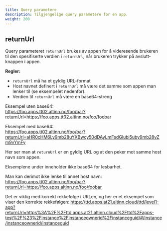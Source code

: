 ```yaml
---
title: Query parametere
description: Tilgjengelige query parametere for en app.
weight: 200
---
```


## returnUrl

Query parameteret `returnUrl` brukes av appen for å videresende brukeren til den spesifiserte verdien i `returnUrl`, når
brukeren trykker på avslutt-knappen i appen.

**Regler:**
- `returnUrl` må ha et gyldig URL-format
- Host navnet definert i `returnUrl` må være det samme som appen man lenker til (se eksempelet nedenfor).
- Verdien til `returnUrl` må være en base64-streng

Eksempel uten base64:  
https://foo.apps.tt02.altinn.no/foo/bar?returnUrl=https://foo.apps.tt02.altinn.no/foo/foobar

Eksempel med base64:  
https://foo.apps.tt02.altinn.no/foo/bar?returnUrl=aHR0cHM6Ly9mb28uYXBwcy50dDAyLmFsdGlubi5uby9mb28vZm9vYmFy

Her ser man at `returnUrl` er en gyldig URL og at den peker mot samme host navn som appen.

Eksemplene under inneholder ikke base64 for lesbarhet.

Man kan derimot ikke lenke til annet host navn:  
https://foo.apps.tt02.altinn.no/foo/bar?returnUrl=https://foo.apps.altinn.no/foo/foobar

Det er viktig med korrekt rekkefølge i URLen, og her er et eksempel som viser den korrekte rekkefølgen:
https://ttd.apps.at21.altinn.cloud/ttd/level1-app?returnUrl=https%3A%2F%2Fttd.apps.at21.altinn.cloud%2Fttd%2Fapps-test%2F%23%2Finstance%2Finstanceownerid%2Finstanceguid/#/instance/instanceownerid/instanceguid